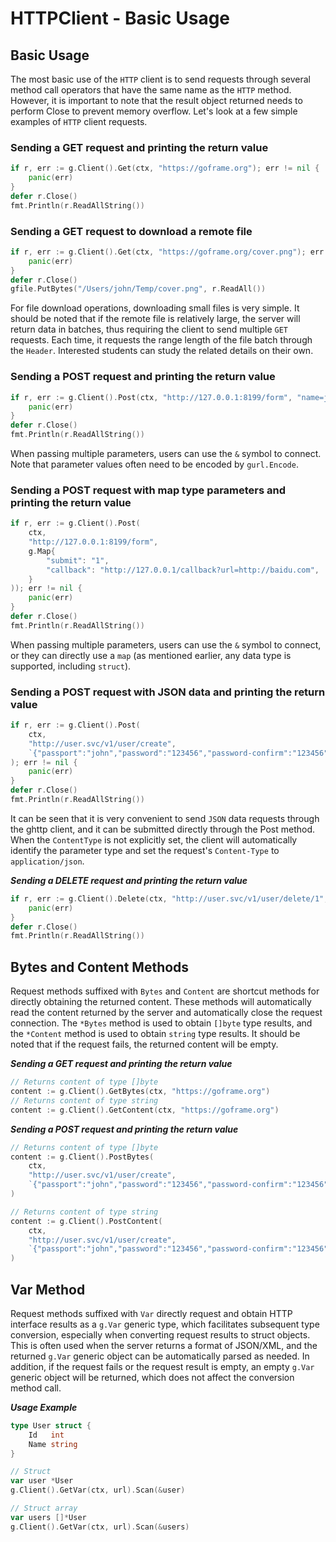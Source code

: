 # HTTPClient - Basic Usage

## Basic Usage

The most basic use of the `HTTP` client is to send requests through several method call operators that have the same name as the `HTTP` method. However, it is important to note that the result object returned needs to perform Close to prevent memory overflow. Let's look at a few simple examples of `HTTP` client requests.

### Sending a GET request and printing the return value

```go
if r, err := g.Client().Get(ctx, "https://goframe.org"); err != nil {
    panic(err)
}
defer r.Close()
fmt.Println(r.ReadAllString())
```

### Sending a GET request to download a remote file

```go
if r, err := g.Client().Get(ctx, "https://goframe.org/cover.png"); err != nil {
    panic(err)
}
defer r.Close()
gfile.PutBytes("/Users/john/Temp/cover.png", r.ReadAll())
```

For file download operations, downloading small files is very simple. It should be noted that if the remote file is relatively large, the server will return data in batches, thus requiring the client to send multiple `GET` requests. Each time, it requests the range length of the file batch through the `Header`. Interested students can study the related details on their own.

### Sending a POST request and printing the return value

```go
if r, err := g.Client().Post(ctx, "http://127.0.0.1:8199/form", "name=john&age=18"); err != nil {
    panic(err)
}
defer r.Close()
fmt.Println(r.ReadAllString())
```

When passing multiple parameters, users can use the `&` symbol to connect. Note that parameter values often need to be encoded by `gurl.Encode`.

### Sending a POST request with map type parameters and printing the return value

```go
if r, err := g.Client().Post(
    ctx, 
    "http://127.0.0.1:8199/form", 
    g.Map{
        "submit": "1",
        "callback": "http://127.0.0.1/callback?url=http://baidu.com", 
    }
)); err != nil {
    panic(err)
}
defer r.Close()
fmt.Println(r.ReadAllString())
```

When passing multiple parameters, users can use the `&` symbol to connect, or they can directly use a `map` (as mentioned earlier, any data type is supported, including `struct`).

### Sending a POST request with JSON data and printing the return value

```go
if r, err := g.Client().Post(
    ctx,
    "http://user.svc/v1/user/create", 
    `{"passport":"john","password":"123456","password-confirm":"123456"}`,
); err != nil {
    panic(err)
}
defer r.Close()
fmt.Println(r.ReadAllString())
```

It can be seen that it is very convenient to send `JSON` data requests through the ghttp client, and it can be submitted directly through the Post method. When the `ContentType` is not explicitly set, the client will automatically identify the parameter type and set the request's `Content-Type` to `application/json`.

***Sending a DELETE request and printing the return value***

```go
if r, err := g.Client().Delete(ctx, "http://user.svc/v1/user/delete/1", "10000"); err != nil {
    panic(err)
}
defer r.Close()
fmt.Println(r.ReadAllString())
```

## Bytes and Content Methods

Request methods suffixed with `Bytes` and `Content` are shortcut methods for directly obtaining the returned content. These methods will automatically read the content returned by the server and automatically close the request connection. The `*Bytes` method is used to obtain `[]byte` type results, and the `*Content` method is used to obtain `string` type results. It should be noted that if the request fails, the returned content will be empty.

***Sending a GET request and printing the return value***

```go
// Returns content of type []byte
content := g.Client().GetBytes(ctx, "https://goframe.org") 
// Returns content of type string
content := g.Client().GetContent(ctx, "https://goframe.org") 
```

***Sending a POST request and printing the return value***

```go
// Returns content of type []byte
content := g.Client().PostBytes(
    ctx,
    "http://user.svc/v1/user/create",  
    `{"passport":"john","password":"123456","password-confirm":"123456"}`,
)

// Returns content of type string
content := g.Client().PostContent(
    ctx,
    "http://user.svc/v1/user/create",  
    `{"passport":"john","password":"123456","password-confirm":"123456"}`,
)
```

## Var Method

Request methods suffixed with `Var` directly request and obtain HTTP interface results as a `g.Var` generic type, which facilitates subsequent type conversion, especially when converting request results to struct objects. This is often used when the server returns a format of JSON/XML, and the returned `g.Var` generic object can be automatically parsed as needed. In addition, if the request fails or the request result is empty, an empty `g.Var` generic object will be returned, which does not affect the conversion method call.

***Usage Example***

```go
type User struct {
    Id   int
    Name string
}

// Struct
var user *User
g.Client().GetVar(ctx, url).Scan(&user)

// Struct array
var users []*User
g.Client().GetVar(ctx, url).Scan(&users)
```

